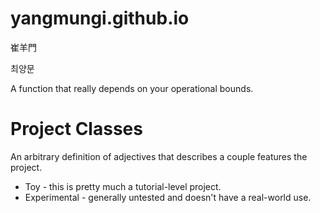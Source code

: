 # yangmungi.github.io

崔羊門

최양문

A function that really depends on your operational bounds.

# Project Classes

An arbitrary definition of adjectives that describes a couple features the project.

* Toy - this is pretty much a tutorial-level project.
* Experimental - generally untested and doesn't have a real-world use.
